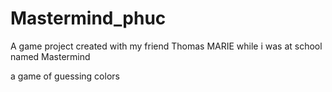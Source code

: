 # Mastermind_phuc
A game project created with my friend Thomas MARIE while i was at school named Mastermind 

a game of guessing colors 


